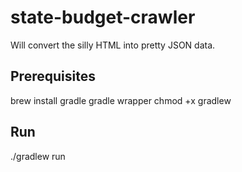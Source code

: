 state-budget-crawler
====================

Will convert the silly HTML into pretty JSON data.

## Prerequisites

brew install gradle
gradle wrapper
chmod +x gradlew

## Run

./gradlew run

